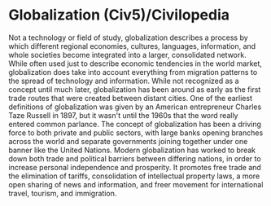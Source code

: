 # Globalization (Civ5)/Civilopedia

Not a technology or field of study, globalization describes a process by which different regional economies, cultures, languages, information, and whole societies become integrated into a larger, consolidated network. While often used just to describe economic tendencies in the world market, globalization does take into account everything from migration patterns to the spread of technology and information. While not recognized as a concept until much later, globalization has been around as early as the first trade routes that were created between distant cities.
One of the earliest definitions of globalization was given by an American entrepreneur Charles Taze Russell in 1897, but it wasn't until the 1960s that the word really entered common parlance. The concept of globalization has been a driving force to both private and public sectors, with large banks opening branches across the world and separate governments joining together under one banner like the United Nations.
Modern globalization has worked to break down both trade and political barriers between differing nations, in order to increase personal independence and prosperity. It promotes free trade and the elimination of tariffs, consolidation of intellectual property laws, a more open sharing of news and information, and freer movement for international travel, tourism, and immigration.